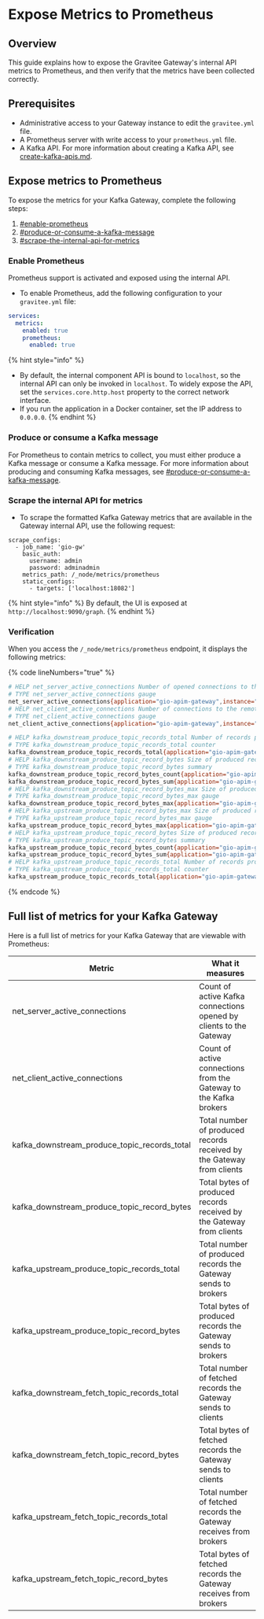 # Expose Metrics to Prometheus

## Overview

This guide explains how to expose the Gravitee Gateway's internal API metrics to Prometheus, and then verify that the metrics have been collected correctly.

## Prerequisites

* Administrative access to your Gateway instance to edit the `gravitee.yml` file.
* A Prometheus server with write access to your `prometheus.yml` file.
* A Kafka API. For more information about creating a Kafka API, see [create-kafka-apis.md](create-and-configure-kafka-apis/create-kafka-apis.md "mention").

## Expose metrics to Prometheus

To expose the metrics for your Kafka Gateway, complete the following steps:&#x20;

1. [#enable-prometheus](expose-metrics-to-prometheus.md#enable-prometheus "mention")
2. [#produce-or-consume-a-kafka-message](expose-metrics-to-prometheus.md#produce-or-consume-a-kafka-message "mention")
3. [#scrape-the-internal-api-for-metrics](expose-metrics-to-prometheus.md#scrape-the-internal-api-for-metrics "mention")

### Enable Prometheus&#x20;

Prometheus support is activated and exposed using the internal API.&#x20;

* To enable Prometheus, add the following configuration to your `gravitee.yml` file:

```yaml
services:
  metrics:
    enabled: true
    prometheus:
      enabled: true
```

{% hint style="info" %}
* By default, the internal component API is bound to `localhost`, so the internal API can only be invoked in `localhost`. To widely expose the API, set the `services.core.http.host` property to the correct network interface.&#x20;
* If you run the application in a Docker container, set the IP address to `0.0.0.0`.
{% endhint %}

### Produce or consume a Kafka message

For Prometheus to contain metrics to collect, you must either produce a Kafka message or consume a Kafka message. For more information about producing and consuming Kafka messages, see [#produce-or-consume-a-kafka-message](expose-metrics-to-prometheus.md#produce-or-consume-a-kafka-message "mention").

### Scrape the internal API for metrics

* To scrape the formatted Kafka Gateway metrics that are available in the Gateway internal API, use the following request:

```
scrape_configs:
  - job_name: 'gio-gw'
    basic_auth:
      username: admin
      password: adminadmin
    metrics_path: /_node/metrics/prometheus
    static_configs:
      - targets: ['localhost:18082']
```

{% hint style="info" %}
By default,  the UI is exposed at `http://localhost:9090/graph`.
{% endhint %}

### Verification

When you access the `/_node/metrics/prometheus` endpoint, it displays the following metrics:

{% code lineNumbers="true" %}
```bash
# HELP net_server_active_connections Number of opened connections to the server
# TYPE net_server_active_connections gauge
net_server_active_connections{application="gio-apim-gateway",instance="dev",local="0.0.0.0:9092",} 1.0
# HELP net_client_active_connections Number of connections to the remote host currently opened
# TYPE net_client_active_connections gauge
net_client_active_connections{application="gio-apim-gateway",instance="dev",local="?",} 2.0

# HELP kafka_downstream_produce_topic_records_total Number of records produced
# TYPE kafka_downstream_produce_topic_records_total counter
kafka_downstream_produce_topic_records_total{application="gio-apim-gateway",instance="dev",} 2.0
# HELP kafka_downstream_produce_topic_record_bytes Size of produced records in bytes
# TYPE kafka_downstream_produce_topic_record_bytes summary
kafka_downstream_produce_topic_record_bytes_count{application="gio-apim-gateway",instance="dev",} 1.0
kafka_downstream_produce_topic_record_bytes_sum{application="gio-apim-gateway",instance="dev",} 82.0
# HELP kafka_downstream_produce_topic_record_bytes_max Size of produced records in bytes
# TYPE kafka_downstream_produce_topic_record_bytes_max gauge
kafka_downstream_produce_topic_record_bytes_max{application="gio-apim-gateway",instance="dev",} 82.0
# HELP kafka_upstream_produce_topic_record_bytes_max Size of produced records in bytes
# TYPE kafka_upstream_produce_topic_record_bytes_max gauge
kafka_upstream_produce_topic_record_bytes_max{application="gio-apim-gateway",instance="dev",} 82.0
# HELP kafka_upstream_produce_topic_record_bytes Size of produced records in bytes
# TYPE kafka_upstream_produce_topic_record_bytes summary
kafka_upstream_produce_topic_record_bytes_count{application="gio-apim-gateway",instance="dev",} 1.0
kafka_upstream_produce_topic_record_bytes_sum{application="gio-apim-gateway",instance="dev",} 82.0
# HELP kafka_upstream_produce_topic_records_total Number of records produced
# TYPE kafka_upstream_produce_topic_records_total counter
kafka_upstream_produce_topic_records_total{application="gio-apim-gateway",instance="dev",} 2.0
```
{% endcode %}

## Full list of metrics for your Kafka Gateway

Here is a full list of metrics for your Kafka Gateway that are viewable with Prometheus:&#x20;

| Metric                                            | What it measures                                                      |
| ------------------------------------------------- | --------------------------------------------------------------------- |
| net\_server\_active\_connections                  | Count of active Kafka connections opened by clients to the Gateway    |
| net\_client\_active\_connections                  | Count of active connections from the Gateway to the Kafka brokers     |
| kafka\_downstream\_produce\_topic\_records\_total | Total number of produced records received by the Gateway from clients |
| kafka\_downstream\_produce\_topic\_record\_bytes  | Total bytes of produced records received by the Gateway from clients  |
| kafka\_upstream\_produce\_topic\_records\_total   | Total number of produced records the Gateway sends to brokers         |
| kafka\_upstream\_produce\_topic\_record\_bytes    | Total bytes of produced records the Gateway sends to brokers          |
| kafka\_downstream\_fetch\_topic\_records\_total   | Total number of fetched records the Gateway sends to clients          |
| kafka\_downstream\_fetch\_topic\_record\_bytes    | Total bytes of fetched records the Gateway sends to clients           |
| kafka\_upstream\_fetch\_topic\_records\_total     | Total number of fetched records the Gateway receives from brokers     |
| kafka\_upstream\_fetch\_topic\_record\_bytes      | Total bytes of fetched records the Gateway receives from brokers      |

